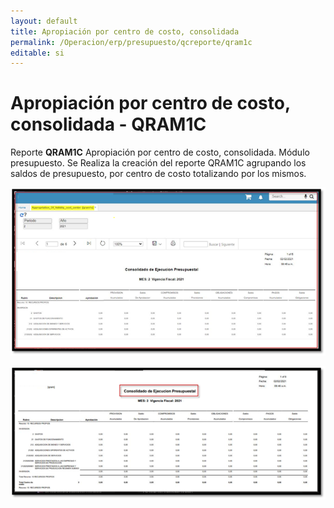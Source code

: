 ```yaml
---
layout: default
title: Apropiación por centro de costo, consolidada
permalink: /Operacion/erp/presupuesto/qcreporte/qram1c
editable: si
---
```


# Apropiación por centro de costo, consolidada - QRAM1C  

Reporte **QRAM1C**  Apropiación por centro de costo, consolidada. Módulo presupuesto.  Se Realiza la creación del reporte QRAM1C agrupando los saldos de presupuesto, por centro de costo totalizando por los mismos.  


![](qram1c.png)  


![](qram1c_01.png)  